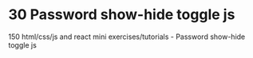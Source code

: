 # 30 Password show-hide toggle js
 150 html/css/js and react mini exercises/tutorials - Password show-hide toggle js

